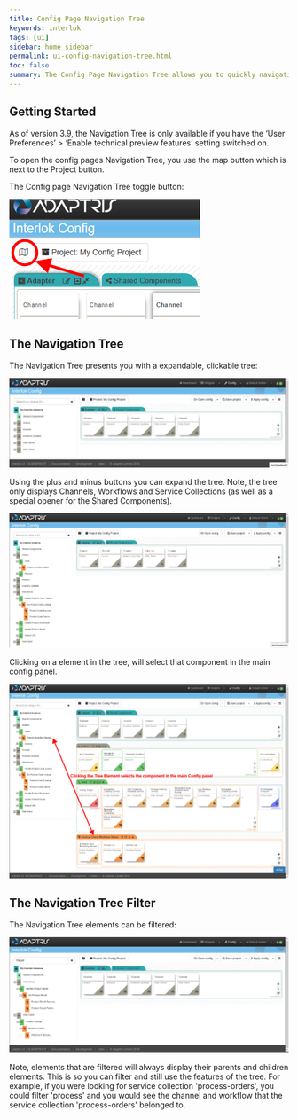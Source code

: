 ```yaml
---
title: Config Page Navigation Tree
keywords: interlok
tags: [ui]
sidebar: home_sidebar
permalink: ui-config-navigation-tree.html
toc: false
summary: The Config Page Navigation Tree allows you to quickly navigation around components into your adapter configuration.
---
```


## Getting Started ##

As of version 3.9, the Navigation Tree is only available if you have the ‘User Preferences’ > ‘Enable technical preview features’ setting switched on.

To open the config pages Navigation Tree, you use the map button which is next to the Project button.

The Config page Navigation Tree toggle button:

![Config page Navigation Tree toggle button](../../images/ui-user-guide/config-navigation-tree-button.png)


## The Navigation Tree ##

The Navigation Tree presents you with a expandable, clickable tree:

![Config page Navigation Tree Open](../../images/ui-user-guide/config-navigation-tree-open.png)


Using the plus and minus buttons you can expand the tree. Note, the tree only displays Channels, Workflows and Service Collections (as well as a special opener for the Shared Components).

![Config page Navigation Tree Expanded](../../images/ui-user-guide/config-navigation-tree-expanded.png)

Clicking on a element in the tree, will select that component in the main config panel.

![Config page Navigation Tree Clickable](../../images/ui-user-guide/config-navigation-tree-clickable.png)

## The Navigation Tree Filter ##

The Navigation Tree elements can be filtered:

![Config page Navigation Tree Clickable](../../images/ui-user-guide/config-navigation-tree-filter.png)

Note, elements that are filtered will always display their parents and children elements. This is so you can filter and still use the features of the tree.
For example, if you were looking for service collection 'process-orders', you could filter 'process' and you would see the channel and workflow that the service collection 'process-orders' belonged to.